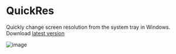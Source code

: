 # QuickRes

Quickly change screen resolution from the system tray in Windows. Download [latest version](https://github.com/damieng/csharp-smalltools/releases/tag/current)

![image](https://cloud.githubusercontent.com/assets/118951/17989547/fad69892-6ae2-11e6-8bd0-ab29a457e4c5.png)
